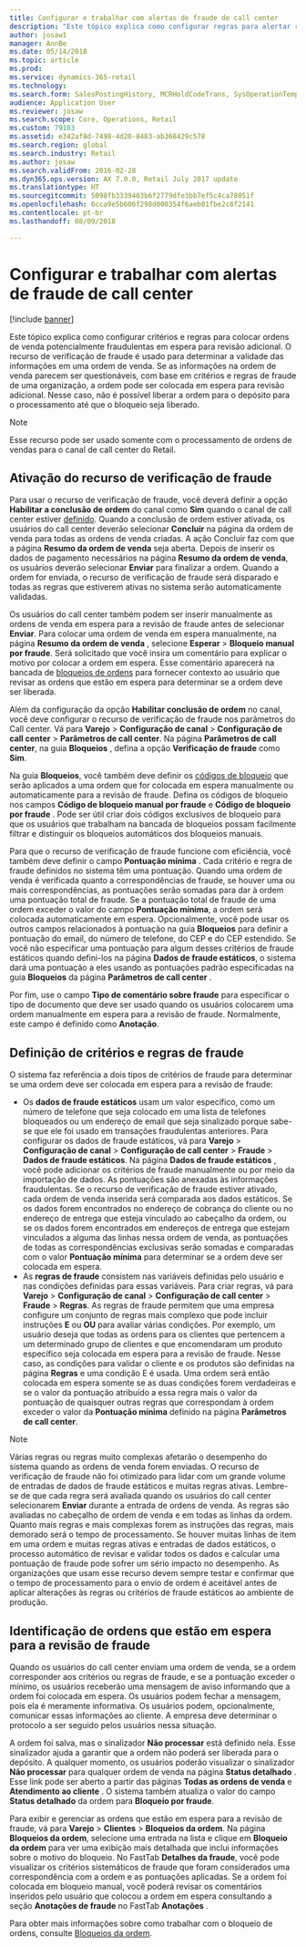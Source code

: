 ```yaml
---
title: Configurar e trabalhar com alertas de fraude de call center
description: "Este tópico explica como configurar regras para alertar representantes de atendimento ao cliente sobre informações potencialmente fraudulentas quando as ordens são processadas. Você também pode especificar os códigos que são usados para colocar ordens suspeitas automaticamente ou manualmente em espera."
author: josaw1
manager: AnnBe
ms.date: 05/14/2018
ms.topic: article
ms.prod: 
ms.service: dynamics-365-retail
ms.technology: 
ms.search.form: SalesPostingHistory, MCRHoldCodeTrans, SysOperationTemplateForm
audience: Application User
ms.reviewer: josaw
ms.search.scope: Core, Operations, Retail
ms.custom: 79103
ms.assetid: e342af8d-7498-4d20-8483-ab368429c578
ms.search.region: global
ms.search.industry: Retail
ms.author: josaw
ms.search.validFrom: 2016-02-28
ms.dyn365.ops.version: AX 7.0.0, Retail July 2017 update
ms.translationtype: HT
ms.sourcegitcommit: 5098fb3339403b6f2779dfe3bb7ef5c4ca78051f
ms.openlocfilehash: 6cca9e5b606f298d000354f6aeb01fbe2c8f2141
ms.contentlocale: pt-br
ms.lasthandoff: 08/09/2018

---
```


# <a name="set-up-and-work-with-call-center-fraud-alerts"></a>Configurar e trabalhar com alertas de fraude de call center

[!include [banner](includes/banner.md)]

Este tópico explica como configurar critérios e regras para colocar ordens de venda potencialmente fraudulentas em espera para revisão adicional. O recurso de verificação de fraude é usado para determinar a validade das informações em uma ordem de venda. Se as informações na ordem de venda parecem ser questionáveis, com base em critérios e regras de fraude de uma organização, a ordem pode ser colocada em espera para revisão adicional. Nesse caso, não é possível liberar a ordem para o depósito para o processamento até que o bloqueio seja liberado.

> [!NOTE]
> Esse recurso pode ser usado somente com o processamento de ordens de vendas para o canal de call center do Retail.

## <a name="turning-on-the-fraud-check-feature"></a>Ativação do recurso de verificação de fraude

Para usar o recurso de verificação de fraude, você deverá definir a opção **Habilitar a conclusão de ordem** do canal como **Sim** quando o canal de call center estiver [definido](https://docs.microsoft.com/en-us/dynamics365/unified-operations/retail/set-up-order-processing-options). Quando a conclusão de ordem estiver ativada, os usuários do call center deverão selecionar **Concluir** na página da ordem de venda para todas as ordens de venda criadas. A ação Concluir faz com que a página **Resumo da ordem de venda** seja aberta. Depois de inserir os dados de pagamento necessários na página **Resumo da ordem de venda**, os usuários deverão selecionar **Enviar** para finalizar a ordem. Quando a ordem for enviada, o recurso de verificação de fraude será disparado e todas as regras que estiverem ativas no sistema serão automaticamente validadas.

Os usuários do call center também podem ser inserir manualmente as ordens de venda em espera para a revisão de fraude antes de selecionar **Enviar**. Para colocar uma ordem de venda em espera manualmente, na página **Resumo da ordem de venda** , selecione **Esperar** \> **Bloqueio manual por fraude**. Será solicitado que você insira um comentário para explicar o motivo por colocar a ordem em espera. Esse comentário aparecerá na bancada de [bloqueios de ordens](https://docs.microsoft.com/en-us/dynamics365/unified-operations/retail/work-with-order-holds) para fornecer contexto ao usuário que revisar as ordens que estão em espera para determinar se a ordem deve ser liberada.

Além da configuração da opção **Habilitar conclusão de ordem** no canal, você deve configurar o recurso de verificação de fraude nos parâmetros do Call center. Vá para **Varejo** \> **Configuração de canal** \> **Configuração de call center** \> **Parâmetros de call center**. Na página **Parâmetros de call center**, na guia **Bloqueios** , defina a opção **Verificação de fraude** como **Sim**.

Na guia **Bloqueios**, você também deve definir os [códigos de bloqueio](https://docs.microsoft.com/en-us/dynamics365/unified-operations/retail/work-with-order-holds) que serão aplicados a uma ordem que for colocada em espera manualmente ou automaticamente para a revisão de fraude. Defina os códigos de bloqueio nos campos **Código de bloqueio manual por fraude** e **Código de bloqueio por fraude** . Pode ser útil criar dois códigos exclusivos de bloqueio para que os usuários que trabalham na bancada de bloqueios possam facilmente filtrar e distinguir os bloqueios automáticos dos bloqueios manuais.

Para que o recurso de verificação de fraude funcione com eficiência, você também deve definir o campo **Pontuação mínima** . Cada critério e regra de fraude definidos no sistema têm uma pontuação. Quando uma ordem de venda é verificada quanto a correspondências de fraude, se houver uma ou mais correspondências, as pontuações serão somadas para dar à ordem uma pontuação total de fraude. Se a pontuação total de fraude de uma ordem exceder o valor do campo **Pontuação mínima**, a ordem será colocada automaticamente em espera. Opcionalmente, você pode usar os outros campos relacionados à pontuação na guia **Bloqueios** para definir a pontuação do email, do número de telefone, do CEP e do CEP estendido. Se você não especificar uma pontuação para algum desses critérios de fraude estáticos quando defini-los na página **Dados de fraude estáticos**, o sistema dará uma pontuação a eles usando as pontuações padrão especificadas na guia **Bloqueios** da página **Parâmetros de call center** .

Por fim, use o campo **Tipo de comentário sobre fraude** para especificar o tipo de documento que deve ser usado quando os usuários colocarem uma ordem manualmente em espera para a revisão de fraude. Normalmente, este campo é definido como **Anotação**.

## <a name="defining-fraud-criteria-and-rules"></a>Definição de critérios e regras de fraude

O sistema faz referência a dois tipos de critérios de fraude para determinar se uma ordem deve ser colocada em espera para a revisão de fraude:

- Os **dados de fraude estáticos** usam um valor específico, como um número de telefone que seja colocado em uma lista de telefones bloqueados ou um endereço de email que seja sinalizado porque sabe-se que ele foi usado em transações fraudulentas anteriores. Para configurar os dados de fraude estáticos, vá para **Varejo** \> **Configuração de canal** \> **Configuração de call center** \> **Fraude** \> **Dados de fraude estáticos**. Na página **Dados de fraude estáticos** , você pode adicionar os critérios de fraude manualmente ou por meio da importação de dados. As pontuações são anexadas às informações fraudulentas. Se o recurso de verificação de fraude estiver ativado, cada ordem de venda inserida será comparada aos dados estáticos. Se os dados forem encontrados no endereço de cobrança do cliente ou no endereço de entrega que esteja vinculado ao cabeçalho da ordem, ou se os dados forem encontrados em endereços de entrega que estejam vinculados a alguma das linhas nessa ordem de venda, as pontuações de todas as correspondências exclusivas serão somadas e comparadas com o valor **Pontuação mínima** para determinar se a ordem deve ser colocada em espera.
- As **regras de fraude** consistem nas variáveis definidas pelo usuário e nas condições definidas para essas variáveis. Para criar regras, vá para **Varejo** \> **Configuração de canal** \> **Configuração de call center** \> **Fraude** \> **Regras**. As regras de fraude permitem que uma empresa configure um conjunto de regras mais complexo que pode incluir instruções **E** ou **OU** para avaliar várias condições. Por exemplo, um usuário deseja que todas as ordens para os clientes que pertencem a um determinado grupo de clientes e que encomendaram um produto específico seja colocada em espera para a revisão de fraude. Nesse caso, as condições para validar o cliente e os produtos são definidas na página **Regras** e uma condição E é usada. Uma ordem será então colocada em espera somente se as duas condições forem verdadeiras e se o valor da pontuação atribuído a essa regra mais o valor da pontuação de quaisquer outras regras que correspondam à ordem exceder o valor da **Pontuação mínima** definido na página **Parâmetros de call center**.

> [!NOTE]
> Várias regras ou regras muito complexas afetarão o desempenho do sistema quando as ordens de venda forem enviadas. O recurso de verificação de fraude não foi otimizado para lidar com um grande volume de entradas de dados de fraude estáticos e muitas regras ativas. Lembre-se de que cada regra será avaliada quando os usuários do call center selecionarem **Enviar** durante a entrada de ordens de venda. As regras são avaliadas no cabeçalho de ordem de venda e em todas as linhas da ordem. Quanto mais regras e mais complexas forem as instruções das regras, mais demorado será o tempo de processamento. Se houver muitas linhas de item em uma ordem e muitas regras ativas e entradas de dados estáticos, o processo automático de revisar e validar todos os dados e calcular uma pontuação de fraude pode sofrer um sério impacto no desempenho. As organizações que usam esse recurso devem sempre testar e confirmar que o tempo de processamento para o envio de ordem é aceitável antes de aplicar alterações às regras ou critérios de fraude estáticos ao ambiente de produção.

## <a name="identifying-orders-that-are-on-hold-for-fraud-review"></a>Identificação de ordens que estão em espera para a revisão de fraude

Quando os usuários do call center enviam uma ordem de venda, se a ordem corresponder aos critérios ou regras de fraude, e se a pontuação exceder o mínimo, os usuários receberão uma mensagem de aviso informando que a ordem foi colocada em espera. Os usuários podem fechar a mensagem, pois ela é meramente informativa. Os usuários podem, opcionalmente, comunicar essas informações ao cliente. A empresa deve determinar o protocolo a ser seguido pelos usuários nessa situação.

A ordem foi salva, mas o sinalizador **Não processar** está definido nela. Esse sinalizador ajuda a garantir que a ordem não poderá ser liberada para o depósito. A qualquer momento, os usuários poderão visualizar o sinalizador **Não processar** para qualquer ordem de venda na página **Status detalhado** . Esse link pode ser aberto a partir das páginas **Todas as ordens de venda** e **Atendimento ao cliente** . O sistema também atualiza o valor do campo **Status detalhado** da ordem para **Bloqueio por fraude**.

Para exibir e gerenciar as ordens que estão em espera para a revisão de fraude, vá para **Varejo** \> **Clientes** \> **Bloqueios da ordem**. Na página **Bloqueios da ordem**, selecione uma entrada na lista e clique em **Bloqueio da ordem** para ver uma exibição mais detalhada que inclui informações sobre o motivo do bloqueio. No FastTab **Detalhes da fraude**, você pode visualizar os critérios sistemáticos de fraude que foram considerados uma correspondência com a ordem e as pontuações aplicadas. Se a ordem foi colocada em bloqueio manual, você poderá revisar os comentários inseridos pelo usuário que colocou a ordem em espera consultando a seção **Anotações de fraude** no FastTab **Anotações** .

Para obter mais informações sobre como trabalhar com o bloqueio de ordens, consulte [Bloqueios da ordem](https://docs.microsoft.com/en-us/dynamics365/unified-operations/retail/work-with-order-holds).

